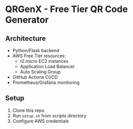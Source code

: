 # QRGenX - Free Tier QR Code Generator

## Architecture
- Python/Flask backend
- AWS Free Tier resources:
  - t2.micro EC2 instances
  - Application Load Balancer
  - Auto Scaling Group
- GitHub Actions CI/CD
- Prometheus/Grafana monitoring

## Setup
1. Clone this repo
2. Run `setup.sh` from scripts directory
3. Configure AWS credentials
